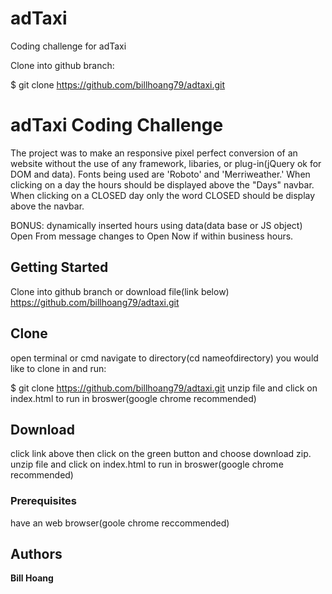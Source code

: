 # adTaxi

Coding challenge for adTaxi

Clone into github branch:

$ git clone https://github.com/billhoang79/adtaxi.git
# adTaxi Coding Challenge

The project was to make an responsive pixel perfect conversion of an website without the use of any framework, libaries, or plug-in(jQuery ok for DOM and data).
Fonts being used are 'Roboto' and 'Merriweather.' When clicking on a day the hours should be displayed above the "Days" navbar. When clicking on a CLOSED day only the word CLOSED should be display above the navbar.

BONUS: dynamically inserted hours using data(data base or JS object)
Open From message changes to Open Now if within business hours.

## Getting Started

Clone into github branch or download file(link below)
https://github.com/billhoang79/adtaxi.git

## Clone 
open terminal or cmd
navigate to directory(cd nameofdirectory) you would like to clone in and run:

$ git clone https://github.com/billhoang79/adtaxi.git
unzip file and click on index.html to run in broswer(google chrome recommended)

## Download
click link above then click on the green button and choose download zip.
unzip file and click on index.html to run in broswer(google chrome recommended)

### Prerequisites
have an web browser(goole chrome reccommended)

## Authors

**Bill Hoang**
